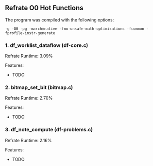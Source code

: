 ## Refrate O0 Hot Functions

The program was compiled with the following options:

```
-g -O0 -pg -march=native -fno-unsafe-math-optimizations -fcommon -fprofile-instr-generate
```

### 1. df_worklist_dataflow (df-core.c)
Refrate Runtime: 3.09%

Features:
- TODO

### 2. bitmap_set_bit (bitmap.c)
Refrate Runtime: 2.70%

Features:
- TODO

### 3. df_note_compute (df-problems.c)
Refrate Runtime: 2.16%

Features:
- TODO
